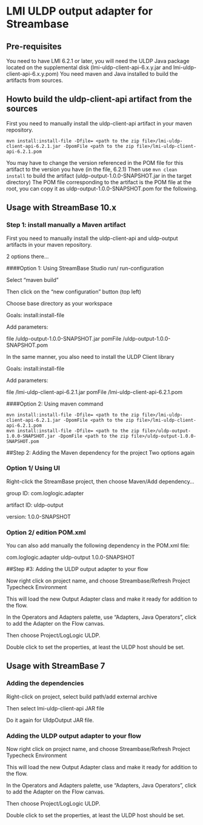 # LMI ULDP output adapter for Streambase

## Pre-requisites
You need to have LMI 6.2.1 or later, you will need the ULDP Java package located on the supplemental disk (lmi-uldp-client-api-6.x.y.jar and lmi-uldp-client-api-6.x.y.pom)
You need maven and Java installed to build the artifacts from sources.

## Howto build the uldp-client-api artifact from the sources
First you need to manually install the uldp-client-api artifact in your maven repository. 
```
mvn install:install-file -Dfile= <path to the zip file>/lmi-uldp-client-api-6.2.1.jar -DpomFile <path to the zip file>/lmi-uldp-client-api-6.2.1.pom
```
You may have to change the version referenced in the POM file for this artifact to the version you have (in the file, 6.2.1)
Then use  ```mvn clean install``` to build the artifact (uldp-output-1.0.0-SNAPSHOT.jar in the target directory)
The POM file corresponding to the artifact is the POM file at the root, you can copy it as uldp-output-1.0.0-SNAPSHOT.pom for the following.

## Usage with StreamBase 10.x

### Step 1: install manually a Maven artifact
First you need to manually install the uldp-client-api and uldp-output artifacts in your maven repository.

2 options there...

####Option 1: Using StreamBase Studio
run/ run-configuration

Select “maven build”

Then click on the “new configuration” button (top left)

Choose base directory as your workspace

Goals: install:install-file

Add parameters:

file
<path to the zip file>/uldp-output-1.0.0-SNAPSHOT.jar
pomFile
<path to the zip file>/uldp-output-1.0.0-SNAPSHOT.pom

In the same manner, you also need to install the ULDP Client library

Goals: install:install-file

Add parameters:

file
<path to the zip file>/lmi-uldp-client-api-6.2.1.jar
pomFile
<path to the zip file>/lmi-uldp-client-api-6.2.1.pom

####Option 2: Using maven command
```
mvn install:install-file -Dfile= <path to the zip file>/lmi-uldp-client-api-6.2.1.jar -DpomFile <path to the zip file>/lmi-uldp-client-api-6.2.1.pom
mvn install:install-file -Dfile= <path to the zip file>/uldp-output-1.0.0-SNAPSHOT.jar -DpomFile <path to the zip file>/uldp-output-1.0.0-SNAPSHOT.pom

```

##Step 2: Adding the Maven dependency for the project
Two options again

### Option 1/ Using UI
Right-click the StreamBase project, then choose Maven/Add dependency…

group ID: com.loglogic.adapter

artifact ID: uldp-output

version: 1.0.0-SNAPSHOT

### Option 2/ edition POM.xml
You can also add manually the following dependency in the POM.xml file:

<dependency>
    <groupId>com.loglogic.adapter</groupId>
    <artifactId>uldp-output</artifactId>
    <version>1.0.0-SNAPSHOT</version>
</dependency>


##Step #3: Adding the ULDP output adapter to your flow


Now right click on project name, and choose Streambase/Refresh Project Typecheck Environment

This will load the new Output Adapter class and make it ready for addition to the flow.

In the Operators and Adapters palette, use “Adapters, Java Operators”,  click to add the Adapter on the Flow canvas.

Then choose Project/LogLogic ULDP.



Double click to set the properties, at least the ULDP host should be set.





## Usage with StreamBase 7


### Adding the dependencies


Right-click on project, select build path/add external archive

Then select lmi-uldp-client-api JAR file

Do it again for UldpOutput JAR file.



### Adding the ULDP output adapter to your flow
Now right click on project name, and choose Streambase/Refresh Project Typecheck Environment

This will load the new Output Adapter class and make it ready for addition to the flow.

In the Operators and Adapters palette, use “Adapters, Java Operators”,  click to add the Adapter on the Flow canvas.

Then choose Project/LogLogic ULDP.



Double click to set the properties, at least the ULDP host should be set.

